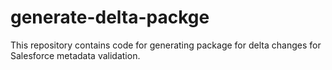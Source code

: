 # generate-delta-packge
This repository contains code for generating package for delta changes for Salesforce metadata validation.
